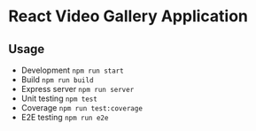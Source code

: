 # React Video Gallery Application

## Usage

- Development `npm run start`
- Build `npm run build`
- Express server `npm run server`
- Unit testing `npm test`
- Coverage `npm run test:coverage`
- E2E testing `npm run e2e`
